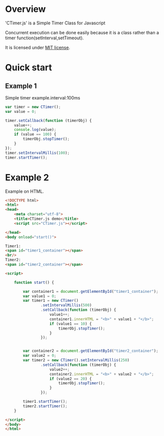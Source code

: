 # Overview
'CTimer.js' is a Simple Timer Class for Javascript

Concurrent execution can be done easily because it is a class rather than a timer function(setInterval,setTimeout).

It is licensed under [MIT license](https://opensource.org/licenses/MIT).

# Quick start
## Example 1
Simple timer example.interval:100ms


```js
var timer = new CTimer();
var value = 0;

timer.setCallback(function (timerObj) {
    value++;
    console.log(value);
    if (value == 100) {
        timerObj.stopTimer();
    }
});
timer.setIntervalMillis(100);
timer.startTimer();
```

# Example 2
Example on HTML.


```html
<!DOCTYPE html>
<html>
<head>
    <meta charset="utf-8">
    <title>CTimer.js demo</title>
    <script src="CTimer.js"></script>

</head>
<body onload="start()">

Timer1:
<span id="timer1_container"></span>
<br/>
Timer2:
<span id="timer2_container"></span>

<script>

    function start() {

        var container1 = document.getElementById("timer1_container");
        var value1 = 0;
        var timer1 = new CTimer()
                .setIntervalMillis(500)
                .setCallback(function (timerObj) {
                    value1++;
                    container1.innerHTML = "<b>" + value1 + "</b>";
                    if (value1 == 10) {
                        timerObj.stopTimer();
                    }
                });


        var container2 = document.getElementById("timer2_container");
        var value2 = 0;
        var timer2 = new CTimer().setIntervalMillis(250)
                .setCallback(function (timerObj) {
                    value2++;
                    container2.innerHTML = "<b>" + value2 + "</b>";
                    if (value2 == 20) {
                        timerObj.stopTimer();
                    }
                });

        timer1.startTimer();
        timer2.startTimer();
    }

</script>
</body>
</html>
```
